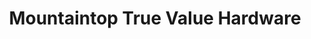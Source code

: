 ---
title: "Mountaintop True Value Hardware"
url: /snow-shoe/mountaintop-true-value-hardware/
shop: hardware
---